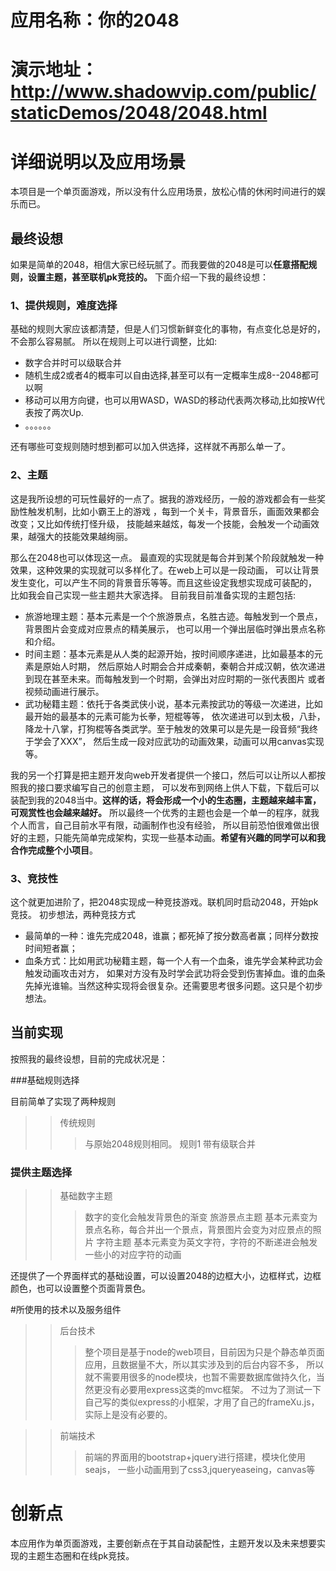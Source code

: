 # 应用名称：你的2048

# 演示地址：http://www.shadowvip.com/public/staticDemos/2048/2048.html

# 详细说明以及应用场景

本项目是一个单页面游戏，所以没有什么应用场景，放松心情的休闲时间进行的娱乐而已。

## 最终设想

如果是简单的2048，相信大家已经玩腻了。而我要做的2048是可以**任意搭配规则，设置主题，甚至联机pk竞技的。**
下面介绍一下我的最终设想：
### 1、提供规则，难度选择

基础的规则大家应该都清楚，但是人们习惯新鲜变化的事物，有点变化总是好的，不会那么容易腻。
所以在规则上可以进行调整，比如:

* 数字合并时可以级联合并
* 随机生成2或者4的概率可以自由选择,甚至可以有一定概率生成8--2048都可以啊
* 移动可以用方向键，也可以用WASD，WASD的移动代表两次移动,比如按W代表按了两次Up.
* 。。。。。。

还有哪些可变规则随时想到都可以加入供选择，这样就不再那么单一了。

### 2、主题

这是我所设想的可玩性最好的一点了。据我的游戏经历，一般的游戏都会有一些奖励性触发机制，比如小霸王上的游戏
，每到一个关卡，背景音乐，画面效果都会改变；又比如传统打怪升级，
技能越来越炫，每发一个技能，会触发一个动画效果，越强大的技能效果越绚丽。

那么在2048也可以体现这一点。
最直观的实现就是每合并到某个阶段就触发一种效果，这种效果的实现就可以多样化了。在web上可以是一段动画，
可以让背景发生变化，可以产生不同的背景音乐等等。而且这些设定我想实现成可装配的，
比如我会自己实现一些主题共大家选择。
目前我目前准备实现的主题包括:

* 旅游地理主题：基本元素是一个个旅游景点，名胜古迹。每触发到一个景点，背景图片会变成对应景点的精美展示，
也可以用一个弹出层临时弹出景点名称和介绍。
* 时间主题：基本元素是从人类的起源开始，按时间顺序递进，比如最基本的元素是原始人时期，
然后原始人时期会合并成秦朝，秦朝合并成汉朝，依次递进到现在甚至未来。而每触发到一个时期，会弹出对应时期的一张代表图片
或者视频动画进行展示。
* 武功秘籍主题：依托于各类武侠小说，基本元素按武功的等级一次递进，比如最开始的最基本的元素可能为长拳，短棍等等，
依次递进可以到太极，八卦，降龙十八掌，打狗棍等各类武学。至于触发的效果可以是先是一段音频“我终于学会了XXX”，
然后生成一段对应武功的动画效果，动画可以用canvas实现等。




我的另一个打算是把主题开发向web开发者提供一个接口，然后可以让所以人都按照我的接口要求编写自己的创意主题，
可以发布到网络上供人下载，下载后可以装配到我的2048当中。<strong>这样的话，将会形成一个小的生态圈，主题越来越丰富，可观赏性也会越来越好。</strong>
所以最终一个优秀的主题也会是一个单一的程序，就我个人而言，自己目前水平有限，动画制作也没有经验，
所以目前恐怕很难做出很好的主题，只能先简单完成架构，实现一些基本动画。<strong>希望有兴趣的同学可以和我合作完成整个小项目</strong>。

### 3、竞技性

这个就更加进阶了，把2048实现成一种竞技游戏。联机同时启动2048，开始pk竞技。
初步想法，两种竞技方式

* 最简单的一种：谁先完成2048，谁赢；都死掉了按分数高者赢；同样分数按时间短者赢；
* 血条方式：比如用武功秘籍主题，每一个人有一个血条，谁先学会某种武功会触发动画攻击对方，
如果对方没有及时学会武功将会受到伤害掉血。谁的血条先掉光谁输。当然这种实现将会很复杂。还需要思考很多问题。这只是个初步想法。



## 当前实现

按照我的最终设想，目前的完成状况是：

###基础规则选择

目前简单了实现了两种规则
>
> > 传统规则
> > > 与原始2048规则相同。
> > 规则1
> > > 带有级联合并


### 提供主题选择
>
> > 基础数字主题
> > > 数字的变化会触发背景色的渐变
> > 旅游景点主题
> > > 基本元素变为景点名称，每合并出一个景点，背景图片会变为对应景点的照片
> > 字符主题
> > > 基本元素变为英文字符，字符的不断递进会触发一些小的对应字符的动画

还提供了一个界面样式的基础设置，可以设置2048的边框大小，边框样式，边框颜色，也可以设置整个页面背景色。


#所使用的技术以及服务组件
> 
> > 后台技术
> > > 整个项目是基于node的web项目，目前因为只是个静态单页面应用，且数据量不大，所以其实涉及到的后台内容不多，
所以就不需要用很多的node模块，也暂不需要数据库做持久化，当然更没有必要用express这类的mvc框架。
不过为了测试一下自己写的类似express的小框架，才用了自己的frameXu.js，实际上是没有必要的。

> > 前端技术
> > > 前端的界面用的bootstrap+jquery进行搭建，模块化使用seajs，
一些小动画用到了css3,jqueryeaseing，canvas等

# 创新点

本应用作为单页面游戏，主要创新点在于其自动装配性，主题开发以及未来想要实现的主题生态圈和在线pk竞技。
